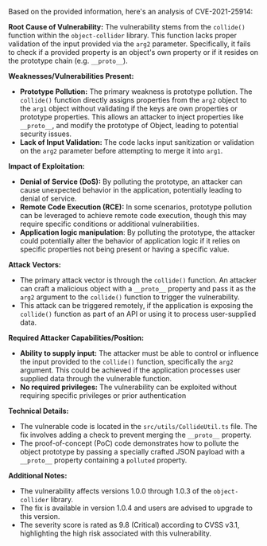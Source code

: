 Based on the provided information, here's an analysis of CVE-2021-25914:

**Root Cause of Vulnerability:**
The vulnerability stems from the `collide()` function within the `object-collider` library. This function lacks proper validation of the input provided via the `arg2` parameter. Specifically, it fails to check if a provided property is an object's own property or if it resides on the prototype chain (e.g. `__proto__`).

**Weaknesses/Vulnerabilities Present:**
- **Prototype Pollution:** The primary weakness is prototype pollution. The `collide()` function directly assigns properties from the `arg2` object to the `arg1` object without validating if the keys are own properties or prototype properties. This allows an attacker to inject properties like `__proto__`, and modify the prototype of Object, leading to potential security issues.
- **Lack of Input Validation:** The code lacks input sanitization or validation on the `arg2` parameter before attempting to merge it into `arg1`.

**Impact of Exploitation:**
- **Denial of Service (DoS):**  By polluting the prototype, an attacker can cause unexpected behavior in the application, potentially leading to denial of service.
- **Remote Code Execution (RCE):** In some scenarios, prototype pollution can be leveraged to achieve remote code execution, though this may require specific conditions or additional vulnerabilities.
- **Application logic manipulation**: By polluting the prototype, the attacker could potentially alter the behavior of application logic if it relies on specific properties not being present or having a specific value.

**Attack Vectors:**
- The primary attack vector is through the `collide()` function. An attacker can craft a malicious object with a `__proto__` property and pass it as the `arg2` argument to the `collide()` function to trigger the vulnerability.
- This attack can be triggered remotely, if the application is exposing the `collide()` function as part of an API or using it to process user-supplied data.

**Required Attacker Capabilities/Position:**
- **Ability to supply input:** The attacker must be able to control or influence the input provided to the `collide()` function, specifically the `arg2` argument. This could be achieved if the application processes user supplied data through the vulnerable function.
- **No required privileges:** The vulnerability can be exploited without requiring specific privileges or prior authentication

**Technical Details:**
- The vulnerable code is located in the `src/utils/CollideUtil.ts` file. The fix involves adding a check to prevent merging the `__proto__` property.
- The proof-of-concept (PoC) code demonstrates how to pollute the object prototype by passing a specially crafted JSON payload with a `__proto__` property containing a `polluted` property.

**Additional Notes:**
- The vulnerability affects versions 1.0.0 through 1.0.3 of the `object-collider` library.
- The fix is available in version 1.0.4 and users are advised to upgrade to this version.
- The severity score is rated as 9.8 (Critical) according to CVSS v3.1, highlighting the high risk associated with this vulnerability.